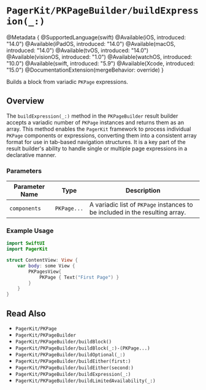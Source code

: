 # ``PagerKit/PKPageBuilder/buildExpression(_:)``

@Metadata {
    @SupportedLanguage(swift)
    @Available(iOS, introduced: "14.0")
    @Available(iPadOS, introduced: "14.0")
    @Available(macOS, introduced: "14.0")
    @Available(tvOS, introduced: "14.0")
    @Available(visionOS, introduced: "1.0")
    @Available(watchOS, introduced: "10.0")
    @Available(swift, introduced: "5.9")
    @Available(Xcode, introduced: "15.0")
    @DocumentationExtension(mergeBehavior: override)
}

Builds a block from variadic `PKPage` expressions.

## Overview

The `buildExpression(_:)` method in the `PKPageBuilder` result builder accepts a variadic number of ``PKPage`` instances and returns them as an array. This method enables the `PagerKit` framework to process individual ``PKPage`` components or expressions, converting them into a consistent array format for use in tab-based navigation structures. It is a key part of the result builder's ability to handle single or multiple page expressions in a declarative manner.

### Parameters
| Parameter Name | Type | Description |
|----------------|------|-------------|
| `components` | `PKPage...` | A variadic list of ``PKPage`` instances to be included in the resulting array. |

### Example Usage
```swift
import SwiftUI
import PagerKit

struct ContentView: View {
    var body: some View {
        PKPagesView{
            PKPage { Text("First Page") }
        }
    }
}
```

## Read Also
- ``PagerKit/PKPage``
- ``PagerKit/PKPageBuilder``
- ``PagerKit/PKPageBuilder/buildBlock()``
- ``PagerKit/PKPageBuilder/buildBlock(_:)-(PKPage...)``
- ``PagerKit/PKPageBuilder/buildOptional(_:)``
- ``PagerKit/PKPageBuilder/buildEither(first:)``
- ``PagerKit/PKPageBuilder/buildEither(second:)``
- ``PagerKit/PKPageBuilder/buildExpression(_:)``
- ``PagerKit/PKPageBuilder/buildLimitedAvailability(_:)``
